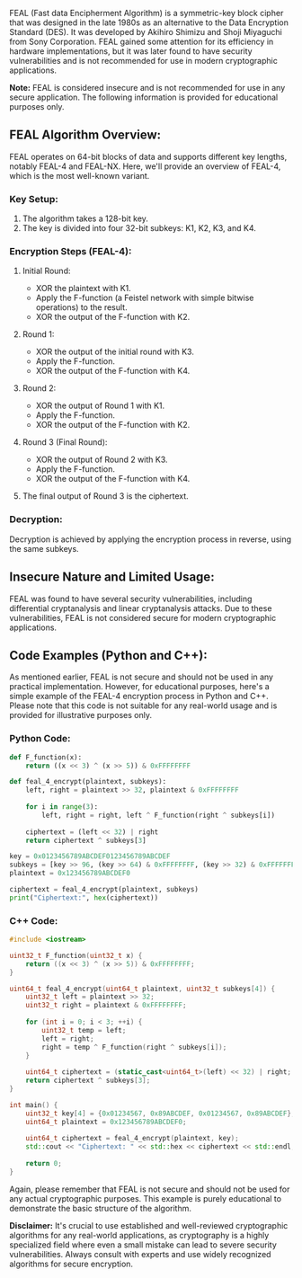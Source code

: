 FEAL (Fast data Encipherment Algorithm) is a symmetric-key block cipher that was designed in the late 1980s as an alternative to the Data Encryption Standard (DES). It was developed by Akihiro Shimizu and Shoji Miyaguchi from Sony Corporation. FEAL gained some attention for its efficiency in hardware implementations, but it was later found to have security vulnerabilities and is not recommended for use in modern cryptographic applications.

**Note:** FEAL is considered insecure and is not recommended for use in any secure application. The following information is provided for educational purposes only.

## FEAL Algorithm Overview:

FEAL operates on 64-bit blocks of data and supports different key lengths, notably FEAL-4 and FEAL-NX. Here, we'll provide an overview of FEAL-4, which is the most well-known variant.

### Key Setup:
1. The algorithm takes a 128-bit key.
2. The key is divided into four 32-bit subkeys: K1, K2, K3, and K4.

### Encryption Steps (FEAL-4):
1. Initial Round:
   - XOR the plaintext with K1.
   - Apply the F-function (a Feistel network with simple bitwise operations) to the result.
   - XOR the output of the F-function with K2.

2. Round 1:
   - XOR the output of the initial round with K3.
   - Apply the F-function.
   - XOR the output of the F-function with K4.

3. Round 2:
   - XOR the output of Round 1 with K1.
   - Apply the F-function.
   - XOR the output of the F-function with K2.

4. Round 3 (Final Round):
   - XOR the output of Round 2 with K3.
   - Apply the F-function.
   - XOR the output of the F-function with K4.

5. The final output of Round 3 is the ciphertext.

### Decryption:
Decryption is achieved by applying the encryption process in reverse, using the same subkeys.

## Insecure Nature and Limited Usage:

FEAL was found to have several security vulnerabilities, including differential cryptanalysis and linear cryptanalysis attacks. Due to these vulnerabilities, FEAL is not considered secure for modern cryptographic applications.

## Code Examples (Python and C++):

As mentioned earlier, FEAL is not secure and should not be used in any practical implementation. However, for educational purposes, here's a simple example of the FEAL-4 encryption process in Python and C++. Please note that this code is not suitable for any real-world usage and is provided for illustrative purposes only.

### Python Code:

```python
def F_function(x):
    return ((x << 3) ^ (x >> 5)) & 0xFFFFFFFF

def feal_4_encrypt(plaintext, subkeys):
    left, right = plaintext >> 32, plaintext & 0xFFFFFFFF
    
    for i in range(3):
        left, right = right, left ^ F_function(right ^ subkeys[i])
    
    ciphertext = (left << 32) | right
    return ciphertext ^ subkeys[3]

key = 0x0123456789ABCDEF0123456789ABCDEF
subkeys = [key >> 96, (key >> 64) & 0xFFFFFFFF, (key >> 32) & 0xFFFFFFFF, key & 0xFFFFFFFF]
plaintext = 0x123456789ABCDEF0

ciphertext = feal_4_encrypt(plaintext, subkeys)
print("Ciphertext:", hex(ciphertext))
```

### C++ Code:

```cpp
#include <iostream>

uint32_t F_function(uint32_t x) {
    return ((x << 3) ^ (x >> 5)) & 0xFFFFFFFF;
}

uint64_t feal_4_encrypt(uint64_t plaintext, uint32_t subkeys[4]) {
    uint32_t left = plaintext >> 32;
    uint32_t right = plaintext & 0xFFFFFFFF;
    
    for (int i = 0; i < 3; ++i) {
        uint32_t temp = left;
        left = right;
        right = temp ^ F_function(right ^ subkeys[i]);
    }
    
    uint64_t ciphertext = (static_cast<uint64_t>(left) << 32) | right;
    return ciphertext ^ subkeys[3];
}

int main() {
    uint32_t key[4] = {0x01234567, 0x89ABCDEF, 0x01234567, 0x89ABCDEF};
    uint64_t plaintext = 0x123456789ABCDEF0;
    
    uint64_t ciphertext = feal_4_encrypt(plaintext, key);
    std::cout << "Ciphertext: " << std::hex << ciphertext << std::endl;
    
    return 0;
}
```

Again, please remember that FEAL is not secure and should not be used for any actual cryptographic purposes. This example is purely educational to demonstrate the basic structure of the algorithm.

**Disclaimer:** It's crucial to use established and well-reviewed cryptographic algorithms for any real-world applications, as cryptography is a highly specialized field where even a small mistake can lead to severe security vulnerabilities. Always consult with experts and use widely recognized algorithms for secure encryption.
